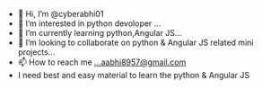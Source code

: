 - 👋 Hi, I’m @cyberabhi01
- 👀 I’m interested in python devoloper ...
- 🌱 I’m currently learning python,Angular JS...
- 💞️ I’m looking to collaborate on python & Angular JS related mini projects...
- 📫 How to reach me ...aabhi8957@gmail.com
- I need best and easy material to learn the python & Angular JS 
<!---
cyberabhi01/cyberabhi01 is a ✨ special ✨ repository because its `README.md` (this file) appears on your GitHub profile.
You can click the Preview link to take a look at your changes.
--->
